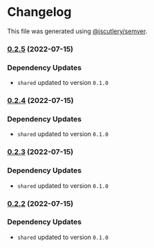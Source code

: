 # Changelog

This file was generated using [@jscutlery/semver](https://github.com/jscutlery/semver).

### [0.2.5](https://github.com/domirs/nx-test/compare/ui@0.2.4...ui@0.2.5) (2022-07-15)

### Dependency Updates

* `shared` updated to version `0.1.0`
### [0.2.4](https://github.com/domirs/nx-test/compare/ui@0.2.3...ui@0.2.4) (2022-07-15)

### Dependency Updates

* `shared` updated to version `0.1.0`
### [0.2.3](https://github.com/domirs/nx-test/compare/ui@0.2.2...ui@0.2.3) (2022-07-15)

### Dependency Updates

* `shared` updated to version `0.1.0`
### [0.2.2](https://github.com/domirs/nx-test/compare/ui@0.2.1...ui@0.2.2) (2022-07-15)

### Dependency Updates

* `shared` updated to version `0.1.0`
